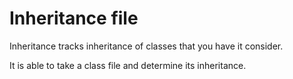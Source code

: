 # Inheritance file

Inheritance tracks inheritance of classes that you have it consider.

It is able to take a class file and determine its inheritance.
